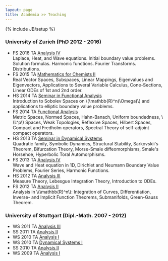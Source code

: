 ```yaml
---
layout: page
title: Academia >> Teaching
---
```

{% include JB/setup %}

### University of Zurich (PhD 2012 - 2016)

- FS 2016 TA [Analysis IV](https://www.math.uzh.ch/index.php?ve_vo_det&key2=2598)<br />
Laplace, Heat, and Wave equations. Initial boundary value problems. Solution formulas. Harmonic functions. Fourier Transforms. Distributions.
- FS 2015 TA [Mathematics for Chemists II](http://www.math.uzh.ch/index.php?ve_vo_det&key2=2316)<br />
Real Vector Spaces, Subspaces, Linear Mappings, Eigenvalues and Eigenvectors, Applications to Several Variable Calculus, Cone-Sections, Linear ODEs of 1st and 2nd order.
- HS 2014 TA [Seminar in Functional Analysis](http://www.math.uzh.ch/index.php?ve_SE_det&key1=0&key2=833&keySemId=29)<br />
Introduction to Sobolev Spaces on \\(\mathbb{R}^n(\Omega)\\) and applications to elliptic boundary value problems.
- FS 2014 TA [Functional Analysis](http://www.math.uzh.ch/index.php?ve_vo_det&key2=2107)<br />
Metric Spaces, Normed Spaces, Hahn-Banach, Uniform boundedness, \\(L^p\\) Spaces, Weak Topologies, Reflexive Spaces, Hilbert Spaces, Compact and Fredholm operators, Spectral Theory of self-adjoint compact operators.
- HS 2013 TA [Seminar in Dynamical Systems](http://www.math.uzh.ch/index.php?ve_se_det&key2=767&keySemId=27)<br />
Quadratic family, Symbolic Dynamics, Structural Stability, Sarkovskii's Theorem, Bifurcation Theory, Morse-Smale diffeomorphisms, Smale's Horsehoe, Hyperbolic Toral Automorphisms.
- FS 2013 TA [Analysis IV](http://www.math.uzh.ch/index.php?ve_vo_det&key2=1835)<br />
Wave and Heat equation in 1D, Dirichlet and Neumann Boundary Value Problems, Fourier Series, Harmonic Functions.
- HS 2012 TA [Analysis III](http://www.math.uzh.ch/index.php?ve_vo_det&key2=1765&keySemId=25)<br />
Measure Theory, Lebesgue Integration Theory, Introduction to ODEs.
- FS 2012 TA [Analysis II](http://www.math.uzh.ch/index.php?ve_vo_det&key2=1623)<br />
Analysis in \\(\mathbb{R}^n\\): Integration of Curves, Differentiation, Inverse- and Implicit Function Theorems, Submanifolds, Green-Gauss Theorem.

### University of Stuttgart (Dipl.-Math. 2007 - 2012)

- WS 2011 TA [Analysis III](http://poschel.de/ana-10/ana-3.html)
- SS 2011 TA [Analysis II](http://poschel.de/ana-10/ana-2.html)
- WS 2010 TA [Analysis I](http://poschel.de/ana-10/ana-1.html)
- WS 2010 TA [Dynamical Systems I](http://www3.iadm.uni-stuttgart.de/LstAnaMod/lehre2/ws1011dynamischesysteme.html)
- SS 2010 TA [Analysis II](http://www.iadm.uni-stuttgart.de/LstAnaMPhy/lehre/)
- WS 2009 TA [Analysis I](http://www.iadm.uni-stuttgart.de/LstAnaMPhy/lehre/)